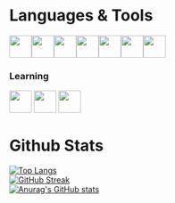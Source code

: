 # Languages & Tools

<p align="left"> 
<img src="https://cdn.jsdelivr.net/gh/devicons/devicon/icons/elixir/elixir-original.svg" height=40 width=40 /><img src="https://cdn.jsdelivr.net/gh/devicons/devicon/icons/phoenix/phoenix-original.svg" height=40 width=40/><img src="https://cdn.jsdelivr.net/gh/devicons/devicon/icons/go/go-original-wordmark.svg" height=40 width=40/><img src="https://cdn.jsdelivr.net/gh/devicons/devicon/icons/typescript/typescript-original.svg" height=40 width=40/><img src="https://cdn.jsdelivr.net/gh/devicons/devicon/icons/postgresql/postgresql-original.svg" height=40 width=40/><img src="https://cdn.jsdelivr.net/gh/devicons/devicon/icons/git/git-original.svg" height=40 width=40/><img src="https://cdn.jsdelivr.net/gh/devicons/devicon/icons/svelte/svelte-original.svg" height=40 width=40 />
</p>

### **Learning**

<p align="left">
 <img src="https://cdn.jsdelivr.net/gh/devicons/devicon@latest/icons/rust/rust-original.svg" height=40 width=40 />
<img src="https://cdn.jsdelivr.net/gh/devicons/devicon/icons/react/react-original.svg" height=40 width=40/>
<img src="https://cdn.jsdelivr.net/gh/devicons/devicon/icons/embeddedc/embeddedc-original.svg" height=40 width=40/>
</p>

# Github Stats

[![Top Langs](https://github-readme-stats.vercel.app/api/top-langs/?username=baby&layout=compact)](https://github.com/anuraghazra/github-readme-stats)<br>
[![GitHub Streak](https://streak-stats.demolab.com/?user=baby)](https://git.io/streak-stats)<br>
[![Anurag's GitHub stats](https://github-readme-stats.vercel.app/api?username=baby&count_private=true&show_icons=true&theme=graywhite)](https://github.com/anuraghazra/github-readme-stats)
